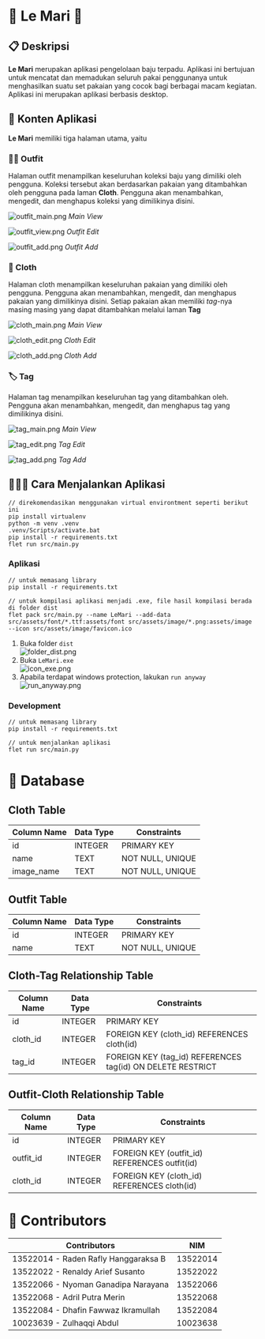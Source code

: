 # 👔 Le Mari 👔

## 📋 Deskripsi
**Le Mari** merupakan aplikasi pengelolaan baju terpadu. Aplikasi ini bertujuan untuk mencatat dan memadukan seluruh pakai penggunanya
untuk menghasilkan suatu set pakaian yang cocok bagi berbagai macam kegiatan. Aplikasi ini merupakan aplikasi berbasis desktop.

## 📖 Konten Aplikasi

**Le Mari** memiliki tiga halaman utama, yaitu
### 🤵🏻 Outfit
Halaman outfit menampilkan keseluruhan koleksi baju yang dimiliki oleh pengguna. Koleksi tersebut akan berdasarkan pakaian yang ditambahkan
 oleh pengguna pada laman **Cloth**. Pengguna akan menambahkan, mengedit, dan menghapus koleksi yang dimilikinya 
disini.

![outfit_main.png](doc/outfit_main.png)
*Main View*

![outfit_view.png](doc/outfit_view.png)
*Outfit Edit*

![outfit_add.png](doc/outfit_add.png)
*Outfit Add*

### 👕 Cloth
Halaman cloth menampilkan keseluruhan pakaian yang dimiliki oleh pengguna. Pengguna akan menambahkan, mengedit, dan menghapus pakaian yang dimilikinya 
disini. Setiap pakaian akan memiliki *tag*-nya masing masing yang dapat ditambahkan melalui laman **Tag**

![cloth_main.png](doc/cloth_main.png)
*Main View*

![cloth_edit.png](doc/cloth_edit.png)
*Cloth Edit*

![cloth_add.png](doc/cloth_add.png)
*Cloth Add*

### 🏷️ Tag
Halaman tag menampilkan keseluruhan tag yang ditambahkan oleh. Pengguna akan menambahkan, mengedit, dan menghapus tag yang dimilikinya 
disini.

![tag_main.png](doc/tag_main.png)
*Main View*

![tag_edit.png](doc/tag_edit.png)
*Tag Edit*

![tag_add.png](doc/tag_add.png)
*Tag Add*

## 🏃🏻‍♂️ Cara Menjalankan Aplikasi
```
// direkomendasikan menggunakan virtual environtment seperti berikut ini
pip install virtualenv
python -m venv .venv
.venv/Scripts/activate.bat
pip install -r requirements.txt
flet run src/main.py
```

### Aplikasi


```
// untuk memasang library
pip install -r requirements.txt

// untuk kompilasi aplikasi menjadi .exe, file hasil kompilasi berada di folder dist
flet pack src/main.py --name LeMari --add-data src/assets/font/*.ttf:assets/font src/assets/image/*.png:assets/image --icon src/assets/image/favicon.ico
```
1. Buka folder ``dist`` <br> ![folder_dist.png](doc/folder_dist.png)
2. Buka ``LeMari.exe`` <br> ![icon_exe.png](doc/icon_exe.png)
3. Apabila terdapat windows protection, lakukan ``run anyway`` <br> ![run_anyway.png](doc/run_anyway.png)

### Development

```
// untuk memasang library
pip install -r requirements.txt

// untuk menjalankan aplikasi
flet run src/main.py
```




# 🏬 Database
## Cloth Table
| Column Name | Data Type         | Constraints        |
|-------------|-------------------|--------------------|
| id          | INTEGER           | PRIMARY KEY        |
| name        | TEXT              | NOT NULL, UNIQUE   |
| image_name  | TEXT              | NOT NULL, UNIQUE   |

## Outfit Table
| Column Name | Data Type         | Constraints        |
|-------------|-------------------|--------------------|
| id          | INTEGER           | PRIMARY KEY        |
| name        | TEXT              | NOT NULL, UNIQUE   |

## Cloth-Tag Relationship Table
| Column Name | Data Type         | Constraints        |
|-------------|-------------------|--------------------|
| id          | INTEGER           | PRIMARY KEY        |
| cloth_id    | INTEGER           | FOREIGN KEY (cloth_id) REFERENCES cloth(id) |
| tag_id      | INTEGER           | FOREIGN KEY (tag_id) REFERENCES tag(id) ON DELETE RESTRICT |

## Outfit-Cloth Relationship Table
| Column Name | Data Type         | Constraints        |
|-------------|-------------------|--------------------|
| id          | INTEGER           | PRIMARY KEY        |
| outfit_id   | INTEGER           | FOREIGN KEY (outfit_id) REFERENCES outfit(id) |
| cloth_id    | INTEGER           | FOREIGN KEY (cloth_id) REFERENCES cloth(id) |




# 👯 Contributors
| Contributors                          | NIM       |
|--------------------------------------|----------|
| 13522014 - Raden Rafly Hanggaraksa B  | 13522014  |
| 13522022 - Renaldy Arief Susanto      | 13522022  |
| 13522066 - Nyoman Ganadipa Narayana   | 13522066  |
| 13522068 - Adril Putra Merin          | 13522068  |
| 13522084 - Dhafin Fawwaz Ikramullah   | 13522084  |
| 10023639 - Zulhaqqi Abdul             | 10023638  |

